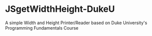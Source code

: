 # JSgetWidthHeight-DukeU
A simple Width and Height Printer/Reader based on Duke University's Programming Fundamentals Course
